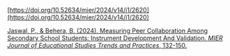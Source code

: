
[https://doi.org/10.52634/mier/2024/v14/i1/2620](https://doi.org/10.52634/mier/2024/v14/i1/2620)


[Jaswal, P., & Behera, B. (2024). Measuring Peer Collaboration Among Secondary School Students: Instrument Development And Validation. _MIER Journal of Educational Studies Trends and Practices_, 132-150.](http://www.mierjs.in/index.php/mjestp/article/view/2620)